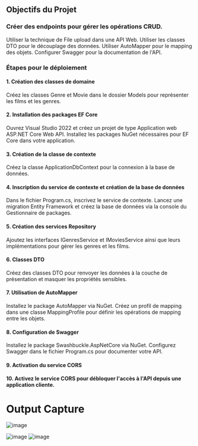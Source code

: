 ## Objectifs du Projet 
### Créer des endpoints pour gérer les opérations CRUD.
Utiliser la technique de File upload dans une API Web.
Utiliser les classes DTO pour le découplage des données.
Utiliser AutoMapper pour le mapping des objets.
Configurer Swagger pour la documentation de l'API.
### Étapes pour le déploiement
#### 1. Création des classes de domaine
Créez les classes Genre et Movie dans le dossier Models pour représenter les films et les genres.
#### 2. Installation des packages EF Core
Ouvrez Visual Studio 2022 et créez un projet de type Application web ASP.NET Core Web API.
Installez les packages NuGet nécessaires pour EF Core dans votre application.
#### 3. Création de la classe de contexte
Créez la classe ApplicationDbContext pour la connexion à la base de données.
#### 4. Inscription du service de contexte et création de la base de données
Dans le fichier Program.cs, inscrivez le service de contexte.
Lancez une migration Entity Framework et créez la base de données via la console du Gestionnaire de packages.
#### 5. Création des services Repository
Ajoutez les interfaces IGenresService et IMoviesService ainsi que leurs implémentations pour gérer les genres et les films.
#### 6. Classes DTO
Créez des classes DTO pour renvoyer les données à la couche de présentation et masquer les propriétés sensibles.
#### 7. Utilisation de AutoMapper
Installez le package AutoMapper via NuGet.
Créez un profil de mapping dans une classe MappingProfile pour définir les opérations de mapping entre les objets.
#### 8. Configuration de Swagger
Installez le package Swashbuckle.AspNetCore via NuGet.
Configurez Swagger dans le fichier Program.cs pour documenter votre API.
#### 9. Activation du service CORS
#### 10. Activez le service CORS pour débloquer l'accès à l'API depuis une application cliente.
# Output Capture 
![image](https://github.com/RyhabElmoncer/WEBAPI/assets/126770762/3093799e-2db2-41a3-9cc8-59d295b132c7)

![image](https://github.com/RyhabElmoncer/WEBAPI/assets/126770762/fefda9e3-9138-4996-902b-cb8bf402997d)
![image](https://github.com/RyhabElmoncer/WEBAPI/assets/126770762/0dd6e222-4548-4702-a088-8f0408270a54)

